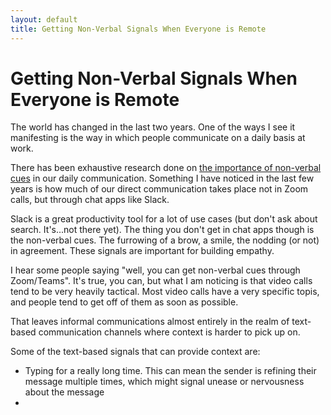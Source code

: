 ```yaml
---
layout: default
title: Getting Non-Verbal Signals When Everyone is Remote
---
```


# Getting Non-Verbal Signals When Everyone is Remote

The world has changed in the last two years. One of the ways I see it manifesting is the way in which people communicate on a daily basis at work.

There has been exhaustive research done on [the importance of non-verbal cues](https://jedfoundation.org/set-to-go/benefits-of-noticing-non-verbal-cues/) in our daily communication.  Something I have noticed in the last few years is how much of our direct communication takes place not in Zoom calls, but through chat apps like Slack.

Slack is a great productivity tool for a lot of use cases (but don't ask about search.  It's...not there yet).  The thing you don't get in chat apps though is the non-verbal cues.  The furrowing of a brow, a smile, the nodding (or not) in agreement.  These signals are important for building empathy.  

I hear some people saying "well, you can get non-verbal cues through Zoom/Teams".  It's true, you can, but what I am noticing is that video calls tend to be very heavily tactical.  Most video calls have a very specific topis, and people tend to get off of them as soon as possible.

That leaves informal communications almost entirely in the realm of text-based communication channels where context is harder to pick up on.

Some of the text-based signals that can provide context are:
- Typing for a really long time.  This can mean the sender is refining their message multiple times, which might signal unease or nervousness about the message
- 